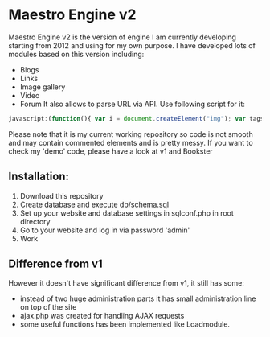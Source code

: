 Maestro Engine v2
===
Maestro Engine v2 is the version of engine I am currently developing starting from 2012 and using for my own purpose. I have developed lots of modules based on this version including:
* Blogs
* Links
* Image gallery
* Video
* Forum
It also allows to parse URL via API. Use following script for it:
```js
javascript:(function(){ var i = document.createElement("img"); var tags = prompt("Enter tags"); i.src = "http://YOURSITE/api_save.php?url="+encodeURIComponent(location.href) + "&tags="+tags; })();
```
Please note that it is my current working repository so code is not smooth and may contain commented elements and is pretty messy. If you want to check my 'demo' code, please have a look at v1 and Bookster

Installation:
---
1. Download this repository
2. Create database and execute db/schema.sql
3. Set up your website and database settings in sqlconf.php in root directory
4. Go to your website and log in via password 'admin'
5. Work

Difference from v1
-----
However it doesn't have significant difference from v1, it still has some:
* instead of two huge administration parts it has small administration line on top of the site
* ajax.php was created for handling AJAX requests
* some useful functions has been implemented like Loadmodule.
